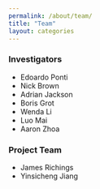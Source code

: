 ```yaml
---
permalink: /about/team/
title: "Team"
layout: categories
---
```


### Investigators
- Edoardo Ponti
- Nick Brown
- Adrian Jackson
- Boris Grot
- Wenda Li
- Luo Mai
- Aaron Zhoa

### Project Team

- James Richings
- Yinsicheng Jiang